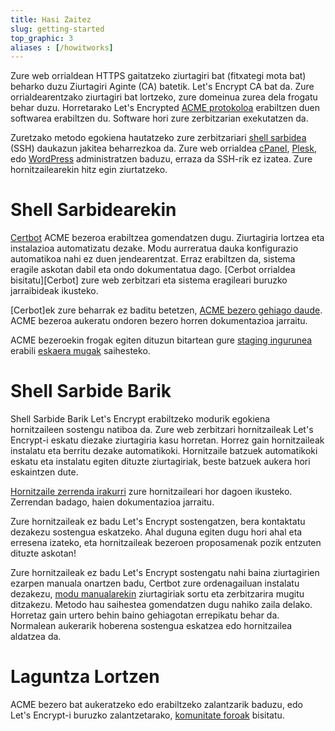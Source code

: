 ```yaml
---
title: Hasi Zaitez
slug: getting-started
top_graphic: 3
aliases : [/howitworks]
---
```


Zure web orrialdean HTTPS gaitatzeko ziurtagiri bat (fitxategi mota bat) beharko
duzu Ziurtagiri Aginte (CA) batetik. Let's Encrypt CA bat da. Zure
orrialdearentzako ziurtagiri bat lortzeko, zure domeinua zurea dela frogatu
behar duzu. Horretarako Let's Encrypted
[ACME protokoloa](https://ietf-wg-acme.github.io/acme/) erabiltzen duen
softwarea erabiltzen du. Software hori zure zerbitzarian exekutatzen da.

Zuretzako metodo egokiena hautatzeko zure zerbitzariari
[shell sarbidea](https://en.wikipedia.org/wiki/Shell_account) (SSH) daukazun
jakitea beharrezkoa da. Zure web orrialdea [cPanel](https://cpanel.com/),
[Plesk](https://www.plesk.com/), edo [WordPress](https://wordpress.org/)
administratzen baduzu, erraza da SSH-rik ez izatea. Zure hornitzailearekin
hitz egin ziurtatzeko.

# Shell Sarbidearekin

[Certbot] ACME bezeroa erabiltzea gomendatzen dugu. Ziurtagiria lortzea eta
instalazioa automatizatu dezake. Modu aurreratua dauka konfigurazio automatikoa
nahi ez duen jendearentzat. Erraz erabiltzen da, sistema eragile askotan dabil
eta ondo dokumentatua dago. [Cerbot orrialdea bisitatu][Cerbot] zure
web zerbitzari eta sistema eragileari buruzko jarraibideak ikusteko.

[Cerbot]ek zure beharrak ez baditu betetzen,
[ACME bezero gehiago daude](/docs/client-options/). ACME bezeroa aukeratu
ondoren bezero horren dokumentazioa jarraitu.

ACME bezeroekin frogak egiten dituzun bitartean gure
[staging ingurunea](/docs/staging-environment/) erabili
[eskaera mugak](/docs/rate-limits/) saihesteko.

[Certbot]: https://certbot.eff.org/  "Certbot"

# Shell Sarbide Barik

Shell Sarbide Barik Let's Encrypt erabiltzeko modurik egokiena hornitzaileen
sostengu natiboa da. Zure web zerbitzari hornitzaileak Let's Encrypt-i
eskatu diezake ziurtagiria kasu horretan. Horrez gain hornitzaileak instalatu
eta berritu dezake automatikoki. Hornitzaile batzuek automatikoki eskatu
eta instalatu egiten dituzte ziurtagiriak, beste batzuek aukera hori eskaintzen
dute.

[Hornitzaile zerrenda irakurri](https://community.letsencrypt.org/t/web-hosting-who-support-lets-encrypt/6920)
zure hornitzaileari hor dagoen ikusteko. Zerrendan badago, haien dokumentazioa
jarraitu.

Zure hornitzaileak ez badu Let's Encrypt sostengatzen, bera kontaktatu
dezakezu sostengua eskatzeko. Ahal duguna egiten dugu hori ahal eta erresena
izateko, eta hornitzaileak bezeroen proposamenak pozik entzuten dituzte askotan!

Zure hornitzaileak ez badu Let's Encrypt sostengatu nahi baina ziurtagirien
ezarpen manuala onartzen badu, Certbot zure ordenagailuan instalatu dezakezu,
[modu manualarekin](https://certbot.eff.org/docs/using.html#manual) ziurtagiriak
sortu eta zerbitzarira mugitu ditzakezu. Metodo hau saihestea gomendatzen dugu
nahiko zaila delako. Horretaz gain urtero behin baino gehiagotan errepikatu
behar da. Normalean aukerarik hoberena sostengua eskatzea edo hornitzailea
aldatzea da.

# Laguntza Lortzen

ACME bezero bat aukeratzeko edo erabiltzeko zalantzarik baduzu, edo Let's
Encrypt-i buruzko zalantzetarako,
[komunitate foroak](https://community.letsencrypt.org/) bisitatu.
